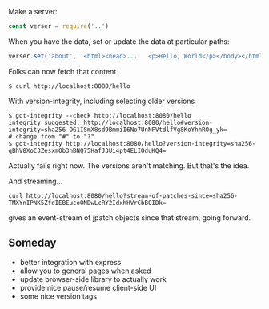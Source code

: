 
Make a server:

```js
const verser = require('..')
```

When you have the data, set or update the data at particular paths:

```js
verser.set('about', '<html><head>...   <p>Hello, World</p></body></html>')
```

Folks can now fetch that content

```
$ curl http://localhost:8080/hello
```

With version-integrity, including selecting older versions

```
$ got-integrity --check http://localhost:8080/hello
integrity suggested: http://localhost:8080/hello#version-integrity=sha256-OG1ISmX8sd9BmmiI6No7UnNFVtdlfVg8KoYhhROg_yk=
# change from "#" to "?"
$ got-integrity http://localhost:8080/hello?version-integrity=sha256-qBhV8XoC3ZesxmOb3nBNQ75HafJ3Ui4pt4ELIOduKQ4=
```

Actually fails right now.  The versions aren't matching.  But that's the idea.

And streaming...

```
curl http://localhost:8080/hello?stream-of-patches-since=sha256-TMXYnIPNK5ZfdIEBEucoONDwLcRY2IdxhHVrCbBOIDk=
```

gives an event-stream of jpatch objects since that stream, going forward.


## Someday

* better integration with express
* allow you to general pages when asked
* update browser-side library to actually work
* provide nice pause/resume client-side UI
* some nice version tags
